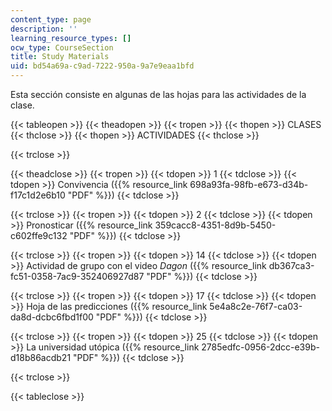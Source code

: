 ```yaml
---
content_type: page
description: ''
learning_resource_types: []
ocw_type: CourseSection
title: Study Materials
uid: bd54a69a-c9ad-7222-950a-9a7e9eaa1bfd
---
```


Esta sección consiste en algunas de las hojas para las actividades de la clase.

{{< tableopen >}}
{{< theadopen >}}
{{< tropen >}}
{{< thopen >}}
CLASES
{{< thclose >}}
{{< thopen >}}
ACTIVIDADES
{{< thclose >}}

{{< trclose >}}

{{< theadclose >}}
{{< tropen >}}
{{< tdopen >}}
1
{{< tdclose >}}
{{< tdopen >}}
Convivencia ({{% resource_link 698a93fa-98fb-e673-d34b-f17c1d2e6b10 "PDF" %}})
{{< tdclose >}}

{{< trclose >}}
{{< tropen >}}
{{< tdopen >}}
2
{{< tdclose >}}
{{< tdopen >}}
Pronosticar ({{% resource_link 359cacc8-4351-8d9b-5450-c602ffe9c132 "PDF" %}})
{{< tdclose >}}

{{< trclose >}}
{{< tropen >}}
{{< tdopen >}}
14
{{< tdclose >}}
{{< tdopen >}}
Actividad de grupo con el video _Dagon_ ({{% resource_link db367ca3-fc51-0358-7ac9-352406927d87 "PDF" %}})
{{< tdclose >}}

{{< trclose >}}
{{< tropen >}}
{{< tdopen >}}
17
{{< tdclose >}}
{{< tdopen >}}
Hoja de las predicciones ({{% resource_link 5e4a8c2e-76f7-ca03-da8d-dcbc6fbd1f00 "PDF" %}})
{{< tdclose >}}

{{< trclose >}}
{{< tropen >}}
{{< tdopen >}}
25
{{< tdclose >}}
{{< tdopen >}}
La universidad utópica ({{% resource_link 2785edfc-0956-2dcc-e39b-d18b86acdb21 "PDF" %}})
{{< tdclose >}}

{{< trclose >}}

{{< tableclose >}}